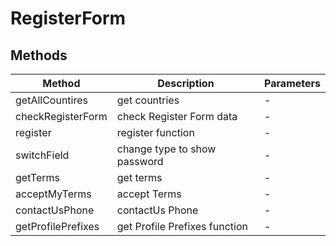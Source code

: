 # RegisterForm

## Methods

<!-- @vuese:RegisterForm:methods:start -->
|Method|Description|Parameters|
|---|---|---|
|getAllCountires|get countries|-|
|checkRegisterForm|check Register Form data|-|
|register|register function|-|
|switchField|change type to show password|-|
|getTerms|get terms|-|
|acceptMyTerms|accept Terms|-|
|contactUsPhone|contactUs Phone|-|
|getProfilePrefixes|get Profile Prefixes function|-|

<!-- @vuese:RegisterForm:methods:end -->


